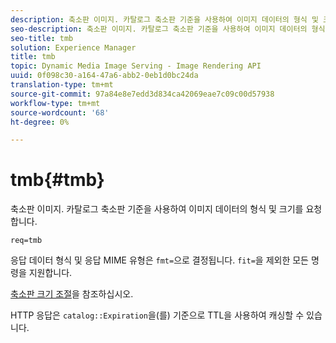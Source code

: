 ```yaml
---
description: 축소판 이미지. 카탈로그 축소판 기준을 사용하여 이미지 데이터의 형식 및 크기를 요청합니다.
seo-description: 축소판 이미지. 카탈로그 축소판 기준을 사용하여 이미지 데이터의 형식 및 크기를 요청합니다.
seo-title: tmb
solution: Experience Manager
title: tmb
topic: Dynamic Media Image Serving - Image Rendering API
uuid: 0f098c30-a164-47a6-abb2-0eb1d0bc24da
translation-type: tm+mt
source-git-commit: 97a84e8e7edd3d834ca42069eae7c09c00d57938
workflow-type: tm+mt
source-wordcount: '68'
ht-degree: 0%

---
```



# tmb{#tmb}

축소판 이미지. 카탈로그 축소판 기준을 사용하여 이미지 데이터의 형식 및 크기를 요청합니다.

`req=tmb`

응답 데이터 형식 및 응답 MIME 유형은 `fmt=`으로 결정됩니다. `fit=`을 제외한 모든 명령을 지원합니다.

[축소판 크기 조절](../../../../../../is-api/http-ref/image-serving-api-ref/c-http-protocol-reference/c-notes-on-server-behavior/r-thumbnail-scaling.md#reference-0f71817f721d4913b34816758d69b07f)을 참조하십시오.

HTTP 응답은 `catalog::Expiration`을(를) 기준으로 TTL을 사용하여 캐싱할 수 있습니다.
